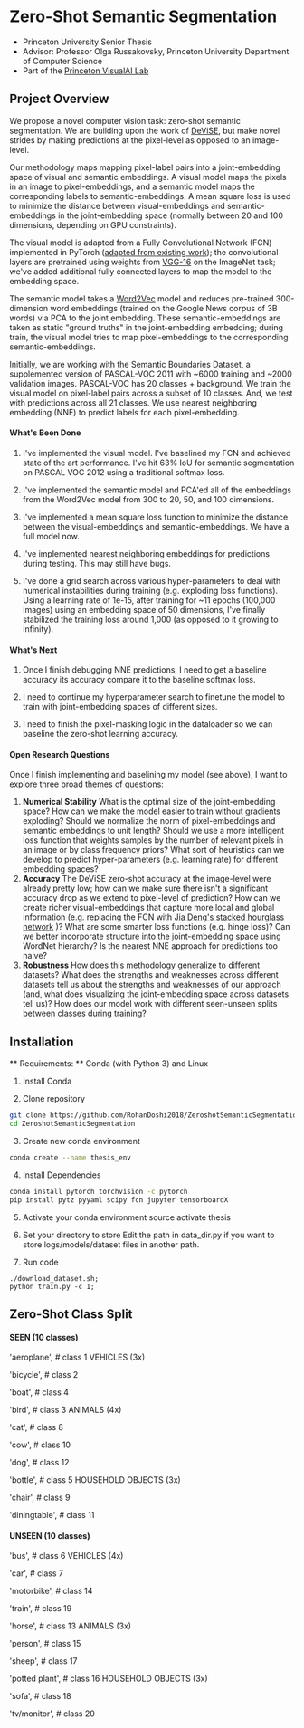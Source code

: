 # Zero-Shot Semantic Segmentation

> 
- Princeton University Senior Thesis
- Advisor: Professor Olga Russakovsky, Princeton University Department of Computer Science
- Part of the [Princeton VisualAI Lab](http://visualai.princeton.edu/people.html) 

## Project Overview

We propose a novel computer vision task: zero-shot semantic segmentation. We are building upon the work of [DeViSE](https://static.googleusercontent.com/media/research.google.com/en//pubs/archive/41473.pdf), but make novel strides by making predictions at the pixel-level as opposed to an image-level.

Our methodology maps mapping pixel-label pairs into a joint-embedding space of visual and semantic embeddings. A visual model maps the pixels in an image to pixel-embeddings, and a semantic model maps the corresponding labels to semantic-embeddings. A mean square loss is used to minimize the distance between visual-embeddings and semantic-embeddings in the joint-embedding space (normally between 20 and 100 dimensions, depending on GPU constraints).

The visual model is adapted from a Fully Convolutional Network (FCN) implemented in PyTorch ([adapted from existing work](https://github.com/wkentaro/pytorch-fcn)); the convolutional layers are pretrained using weights from [VGG-16](https://arxiv.org/abs/1409.1556) on the ImageNet task; we've added additional fully connected layers to map the model to the embedding space.

The semantic model takes a [Word2Vec](https://radimrehurek.com/gensim/models/word2vec.html) model and reduces pre-trained 300-dimension word embeddings (trained on the Google News corpus of 3B words) via PCA to the joint embedding. These semantic-embeddings are taken as static "ground truths" in the joint-embedding embedding; during train, the visual model tries to map pixel-embeddings to the corresponding semantic-embeddings.

Initially, we are working with the Semantic Boundaries Dataset, a supplemented version of PASCAL-VOC 2011 with ~6000 training and ~2000 validation images. PASCAL-VOC has 20 classes + background. We train the visual model on pixel-label pairs across a subset of 10 classes. And, we test with predictions across all 21 classes. We use nearest neighboring embedding (NNE) to predict labels for each pixel-embedding.


#### What's Been Done

1. I've implemented the visual model. I've baselined my FCN and achieved state of the art performance. I've hit 63% IoU for semantic segmentation on PASCAL VOC 2012 using a traditional softmax loss.

2. I've implemented the semantic model and PCA'ed all of the embeddings from the Word2Vec model from 300 to 20, 50, and 100 dimensions.

3. I've implemented a mean square loss function to minimize the distance between the visual-embeddings and semantic-embeddings. We have a full model now.

4. I've implemented nearest neighboring embeddings for predictions during testing. This may still have bugs.

5. I've done a grid search across various hyper-parameters to deal with numerical instabilities during training (e.g. exploding loss functions). Using a learning rate of 1e-15, after training for ~11 epochs (100,000 images) using an embedding space of 50 dimensions, I've finally stabilized the training loss around 1,000 (as opposed to it growing to infinity).


#### What's Next

1. Once I finish debugging NNE predictions, I need to get a baseline accuracy its accuracy compare it to the baseline softmax loss.

2. I need to continue my hyperparameter search to finetune the model to train with joint-embedding spaces of different sizes.

3. I need to finish the pixel-masking logic in the dataloader so we can baseline the zero-shot learning accuracy.


#### Open Research Questions

Once I finish implementing and baselining my model (see above), I want to explore three broad themes of questions:

1. **Numerical Stability**
What is the optimal size of the joint-embedding space? How can we make the model easier to train without gradients exploding? Should we normalize the norm of pixel-embeddings and semantic embeddings to unit length? Should we use a more intelligent loss function that weights samples by the number of relevant pixels in an image or by class frequency priors? What sort of heuristics can we develop to predict hyper-parameters (e.g. learning rate) for different embedding spaces?
2. **Accuracy** The DeViSE zero-shot accuracy at the image-level were already pretty low; how can we make sure there isn't a significant accuracy drop as we extend to pixel-level of prediction? How can we create richer visual-embeddings that capture more local and global information (e.g. replacing the FCN with [Jia Deng's stacked hourglass network](https://arxiv.org/abs/1603.06937) )? What are some smarter loss functions (e.g. hinge loss)? Can we better incorporate structure into the joint-embedding space using  WordNet hierarchy? Is the nearest NNE approach for predictions too naive? 
3. **Robustness** How does this methodology generalize to different datasets? What does the strengths and weaknesses across different datasets tell us about the strengths and weaknesses of our approach (and, what does visualizing the joint-embedding space across datasets tell us)? How does our model work with different seen-unseen splits between classes during training?

## Installation

** Requirements: **  Conda (with Python 3) and Linux

1. Install Conda 

2. Clone repository
```bash
git clone https://github.com/RohanDoshi2018/ZeroshotSemanticSegmentation.git
cd ZeroshotSemanticSegmentation
```

3. Create new conda environment
```bash
conda create --name thesis_env
```

4. Install Dependencies
```bash
conda install pytorch torchvision -c pytorch
pip install pytz pyyaml scipy fcn jupyter tensorboardX
```

5. Activate your conda environment
source activate thesis

6. Set your directory to store
Edit the path in data_dir.py if you want to store logs/models/dataset files in another path.

7. Run code
```
./download_dataset.sh;
python train.py -c 1;
```

## Zero-Shot Class Split

#### SEEN (10 classes)

'aeroplane',     # class 1 VEHICLES (3x)

'bicycle',       # class 2

'boat',          # class 4

'bird',          # class 3 ANIMALS (4x)

'cat',           # class 8

'cow',           # class 10

'dog',           # class 12

'bottle',        # class 5 HOUSEHOLD OBJECTS (3x)

'chair',         # class 9

'diningtable',   # class 11

#### UNSEEN (10 classes)

'bus',           # class 6 VEHICLES (4x)

'car',           # class 7

'motorbike',     # class 14

'train',         # class 19

'horse',         # class 13 ANIMALS (3x)

'person',        # class 15

'sheep',         # class 17

'potted plant',  # class 16 HOUSEHOLD OBJECTS (3x)

'sofa',          # class 18

'tv/monitor',    # class 20
